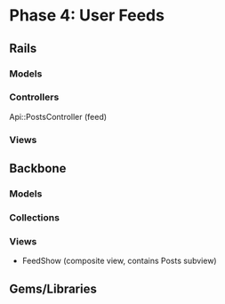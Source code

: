 # Phase 4: User Feeds

## Rails
### Models

### Controllers
Api::PostsController (feed)

### Views

## Backbone
### Models

### Collections

### Views
* FeedShow (composite view, contains Posts subview)

## Gems/Libraries
